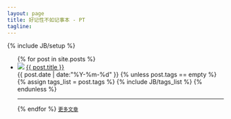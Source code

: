 ```yaml
---
layout: page
title: 好记性不如记事本 - PT
tagline:
---
```

{% include JB/setup %}
<ul>
{% for post in site.posts %}
<li>
<div class="posts">
<div class="post-author">
<img class="img-circle" src="{{ ASSET_PATH }}twime/images/gravatar.jpeg" /> <a href="{{ BASE_PATH }}{{ post.url }}">{{ post.title }}</a>
</div>
<div class="post-entry">
<span class="date pull-right">{{ post.date | date:"%Y-%m-%d" }}</span>
{% unless post.tags == empty %}   
<br /> 
<span class="tag pull-right">
{% assign tags_list = post.tags %}
{% include JB/tags_list %}
</span>	
{% endunless %}  
</div>
</div>
</li>
<hr>
{% endfor %}
<small><a class="moreposts pull-right" href="{{ BASE_PATH }}/archive.html" title="More">更多文章</a></small>
</ul>



